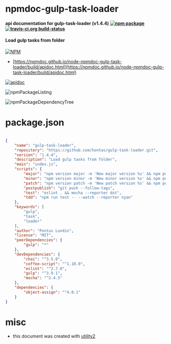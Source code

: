 # npmdoc-gulp-task-loader

#### api documentation for  gulp-task-loader (v1.4.4)  [![npm package](https://img.shields.io/npm/v/npmdoc-gulp-task-loader.svg?style=flat-square)](https://www.npmjs.org/package/npmdoc-gulp-task-loader) [![travis-ci.org build-status](https://api.travis-ci.org/npmdoc/node-npmdoc-gulp-task-loader.svg)](https://travis-ci.org/npmdoc/node-npmdoc-gulp-task-loader)

#### Load gulp tasks from folder

[![NPM](https://nodei.co/npm/gulp-task-loader.png?downloads=true&downloadRank=true&stars=true)](https://www.npmjs.com/package/gulp-task-loader)

- [https://npmdoc.github.io/node-npmdoc-gulp-task-loader/build/apidoc.html](https://npmdoc.github.io/node-npmdoc-gulp-task-loader/build/apidoc.html)

[![apidoc](https://npmdoc.github.io/node-npmdoc-gulp-task-loader/build/screenCapture.buildCi.browser.%252Ftmp%252Fbuild%252Fapidoc.html.png)](https://npmdoc.github.io/node-npmdoc-gulp-task-loader/build/apidoc.html)

![npmPackageListing](https://npmdoc.github.io/node-npmdoc-gulp-task-loader/build/screenCapture.npmPackageListing.svg)

![npmPackageDependencyTree](https://npmdoc.github.io/node-npmdoc-gulp-task-loader/build/screenCapture.npmPackageDependencyTree.svg)



# package.json

```json

{
    "name": "gulp-task-loader",
    "repository": "https://github.com/hontas/gulp-task-loader.git",
    "version": "1.4.4",
    "description": "Load gulp tasks from folder",
    "main": "index.js",
    "scripts": {
        "major": "npm version major -m 'New major version %s' && npm publish",
        "minor": "npm version minor -m 'New minor version %s' && npm publish",
        "patch": "npm version patch -m 'New patch version %s' && npm publish",
        "postpublish": "git push --follow-tags",
        "test": "eslint . && mocha --reporter dot",
        "tdd": "npm run test -- --watch --reporter nyan"
    },
    "keywords": [
        "gulp",
        "task",
        "loader"
    ],
    "author": "Pontus Lundin",
    "license": "MIT",
    "peerDependencies": {
        "gulp": "*"
    },
    "devDependencies": {
        "chai": "^3.5.0",
        "coffee-script": "^1.10.0",
        "eslint": "^2.7.0",
        "gulp": "^3.9.1",
        "mocha": "^2.4.5"
    },
    "dependencies": {
        "object-assign": "^4.0.1"
    }
}
```



# misc
- this document was created with [utility2](https://github.com/kaizhu256/node-utility2)
